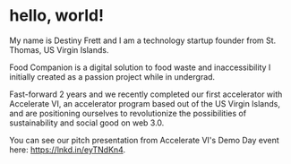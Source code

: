 # hello, world!
My name is Destiny Frett and I am a technology startup founder from St. Thomas, US Virgin Islands. 

Food Companion is a digital solution to food waste and inaccessibility I initially created as a passion project while in undergrad. 

Fast-forward 2 years and we recently completed our first accelerator with Accelerate VI, an accelerator program based out of the US Virgin Islands, and are
positioning ourselves to revolutionize the possibilities of sustainability and social good on web 3.0. 

You can see our pitch presentation from Accelerate VI's Demo Day event here: https://lnkd.in/eyTNdKn4.
